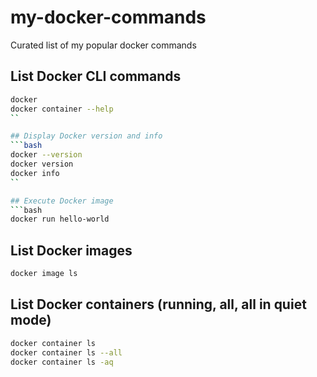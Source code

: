 # my-docker-commands
Curated list of my popular docker commands

## List Docker CLI commands
```bash 
docker
docker container --help
``

## Display Docker version and info
```bash
docker --version
docker version
docker info
``

## Execute Docker image
```bash
docker run hello-world
```

## List Docker images
```bash
docker image ls
```

## List Docker containers (running, all, all in quiet mode)
```bash
docker container ls
docker container ls --all
docker container ls -aq
```
